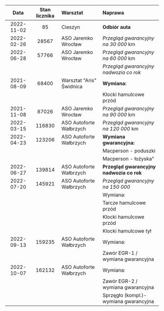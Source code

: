 | Data | Stan licznika | Warsztat | Naprawa |
|:---: |:-------------:|:---------|:--------|
| 2022-11-02 |     85 |	                   Cieszyn | **Odbiór auta**                           |
| 2022-02-26 |  28567 |	       ASO Jaremko Wrocław | *Przegląd gwarancyjny na 30 000* km     |
| 2022-06-28 |  57766 |        ASO Jaremko Wrocław | *Przegląd gwarancyjny na 60 000* km     |
|			 |        |                            | *Przegląd gwarancyjny nadwozia co rok*  |
| 2021-08-09 |  68400 |	  Warsztat "Aris" Świdnica | **Wymiana:**                              |
|			 |        |                            | Klocki hamulcowe przód                |
| 2021-11-08 |  87026 |	       ASO Jaremko Wrocław | *Przegląd gwarancyjny na 90 000* km     |
| 2022-03-15 | 116830 |	   ASO Autoforte Wałbrzych | *Przegląd gwarancyjny na 120 000* km    |
| 2022-04-23 | 123206 |    ASO Autoforte Wałbrzych | **Wymiana gwarancyjna:**                  |
|			 |        |                            | Macperson - poduszki                  |
|			 |        |                            | Macperson - łożyska"                  |
| 2022-06-27 | 139814 |	   ASO Autoforte Wałbrzych | **Przegląd gwarancyjny nadwozia co rok**  |
| 2022-07-20 | 145921 |    ASO Autoforte Wałbrzych | *Przegląd gwarancyjny na 150 000*    |
|	      	 |        |                            | Wymiana:                              |
|	     	 |        |                            | Tarcze hamulcowe przód                |
|	     	 |        |                            | Klocki hamulcowe przód                |
|	     	 |        |                            | Klocki hamulcowe tył                  |
| 2022-09-13 | 159235 |	   ASO Autoforte Wałbrzych | Wymiana:                              |
|			 |        |                            | Zawór EGR-1 / wymiana gwarancyjna     |
| 2022-10-07 | 162132 |	   ASO Autoforte Wałbrzych | Wymiana:                              |
|		     |        |                            | Zawór EGR-2 / wymiana gwarancyjna     |
|		     |        |                            | Sprzęgło (kompl.)-wymiana gwarancyjna |


	